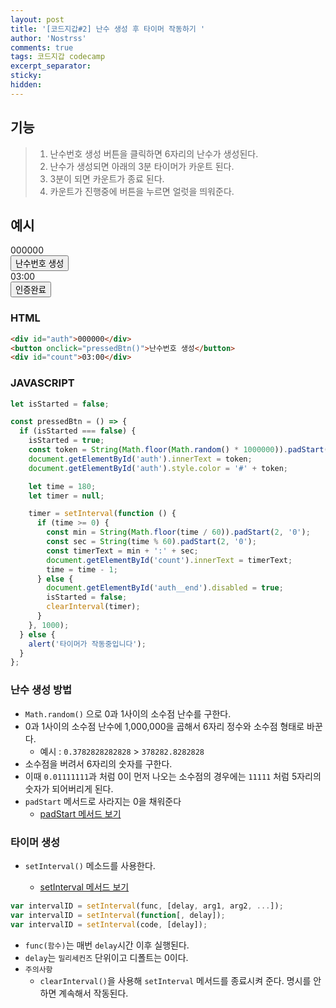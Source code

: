 ```yaml
---
layout: post
title: '[코드지갑#2] 난수 생성 후 타이머 작동하기 '
author: 'Nostrss'
comments: true
tags: 코드지갑 codecamp
excerpt_separator:
sticky:
hidden:
---
```


## 기능

> 1. 난수번호 생성 버튼을 클릭하면 6자리의 난수가 생성된다.
> 2. 난수가 생성되면 아래의 3분 타이머가 카운트 된다.
> 3. 3분이 되면 카운트가 종료 된다.
> 4. 카운트가 진행중에 버튼을 누르면 얼럿을 띄워준다.

## 예시

<div id="auth">000000</div>
<button onclick="pressedBtn()">난수번호 생성</button>
<div id="count">03:00</div>
<button id="auth__end">인증완료</button>
<br>

<script>
let isStarted = false; 
const pressedBtn = () => {
  if (isStarted === false) {
    isStarted = true;
    const token = String(Math.floor(Math.random() * 1000000)).padStart(6, '0');
    document.getElementById('auth').innerText = token;
    document.getElementById('auth').style.color = '#' + token;

    let time = 180;
    let timer = null;

    timer = setInterval(function () {
      if (time >= 0) {
        const min = String(Math.floor(time / 60)).padStart(2, '0');
        const sec = String(time % 60).padStart(2, '0');
        const timerText = min + ':' + sec;
        document.getElementById('count').innerText = timerText;
        time = time - 1;
      } else {
        document.getElementById('auth__end').disabled = true;
        isStarted = false;
        clearInterval(timer);
      }
    }, 1000);
  } else {
    alert('타이머가 작동중입니다');
  }
};
</script>

### HTML

```html
<div id="auth">000000</div>
<button onclick="pressedBtn()">난수번호 생성</button>
<div id="count">03:00</div>
```

### JAVASCRIPT

```javascript
let isStarted = false;

const pressedBtn = () => {
  if (isStarted === false) {
    isStarted = true;
    const token = String(Math.floor(Math.random() * 1000000)).padStart(6, '0');
    document.getElementById('auth').innerText = token;
    document.getElementById('auth').style.color = '#' + token;

    let time = 180;
    let timer = null;

    timer = setInterval(function () {
      if (time >= 0) {
        const min = String(Math.floor(time / 60)).padStart(2, '0');
        const sec = String(time % 60).padStart(2, '0');
        const timerText = min + ':' + sec;
        document.getElementById('count').innerText = timerText;
        time = time - 1;
      } else {
        document.getElementById('auth__end').disabled = true;
        isStarted = false;
        clearInterval(timer);
      }
    }, 1000);
  } else {
    alert('타이머가 작동중입니다');
  }
};
```

### 난수 생성 방법

- `Math.random()` 으로 0과 1사이의 소수점 난수를 구한다.
- 0과 1사이의 소수점 난수에 1,000,000을 곱해서 6자리 정수와 소수점 형태로 바꾼다.
  - 예시 : `0.3782828282828` > `378282.8282828`
- 소수점을 버려서 6자리의 숫자를 구한다.
- 이때 `0.01111111`과 처럼 0이 먼저 나오는 소수점의 경우에는 `11111` 처럼 5자리의 숫자가 되어버리게 된다.
- `padStart` 메서드로 사라지는 0을 채워준다
  - [padStart 메서드 보기](https://developer.mozilla.org/ko/docs/Web/JavaScript/Reference/Global_Objects/String/padStart)

### 타이머 생성

- `setInterval()` 메소드를 사용한다.

  - [setInterval 메서드 보기](https://developer.mozilla.org/en-US/docs/Web/API/setInterval)

```javascript
var intervalID = setInterval(func, [delay, arg1, arg2, ...]);
var intervalID = setInterval(function[, delay]);
var intervalID = setInterval(code, [delay]);
```

- `func(함수)`는 매번 `delay`시간 이후 실행된다.
- `delay`는 `밀리세컨즈` 단위이고 디폴트는 0이다.
- `주의사항`
  - `clearInterval()`을 사용해 `setInterval` 메서드를 종료시켜 준다. 명시를 안하면 계속해서 작동된다.
